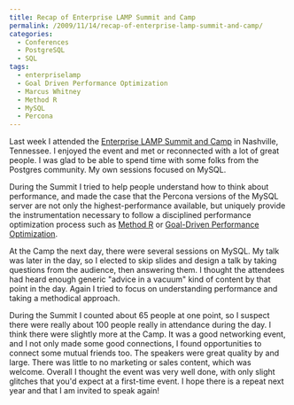 ```yaml
---
title: Recap of Enterprise LAMP Summit and Camp
permalink: /2009/11/14/recap-of-enterprise-lamp-summit-and-camp/
categories:
  - Conferences
  - PostgreSQL
  - SQL
tags:
  - enterpriselamp
  - Goal Driven Performance Optimization
  - Marcus Whitney
  - Method R
  - MySQL
  - Percona
---
```

Last week I attended the [Enterprise LAMP Summit and Camp][1] in Nashville, Tennessee. I enjoyed the event and met or reconnected with a lot of great people. I was glad to be able to spend time with some folks from the Postgres community. My own sessions focused on MySQL.

During the Summit I tried to help people understand how to think about performance, and made the case that the Percona versions of the MySQL server are not only the highest-performance available, but uniquely provide the instrumentation necessary to follow a disciplined performance optimization process such as [Method R][2] or [Goal-Driven Performance Optimization][3].

At the Camp the next day, there were several sessions on MySQL. My talk was later in the day, so I elected to skip slides and design a talk by taking questions from the audience, then answering them. I thought the attendees had heard enough generic "advice in a vacuum" kind of content by that point in the day. Again I tried to focus on understanding performance and taking a methodical approach.

During the Summit I counted about 65 people at one point, so I suspect there were really about 100 people really in attendance during the day. I think there were slightly more at the Camp. It was a good networking event, and I not only made some good connections, I found opportunities to connect some mutual friends too. The speakers were great quality by and large. There was little to no marketing or sales content, which was welcome. Overall I thought the event was very well done, with only slight glitches that you'd expect at a first-time event. I hope there is a repeat next year and that I am invited to speak again!

 [1]: http://enterpriselamp.org/
 [2]: http://www.method-r.com/
 [3]: http://en.oreilly.com/oscon2009/public/schedule/detail/7936
